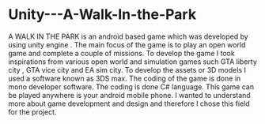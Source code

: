 # Unity---A-Walk-In-the-Park
 A WALK IN THE PARK is an android based game which was developed by using unity engine . The main focus of the game is to play an open world game and complete a couple of missions.  To develop the game I took inspirations from various open world and simulation games such GTA liberty city ,  GTA vice city and EA sim city. To develop the assets or 3D models I used a software known as 3DS max.  The coding of the game is done in mono developer software.  The coding is done C# language.  This game can be played anywhere is your android mobile phone. I wanted to understand more about game development and design and therefore I chose this field for the project.

